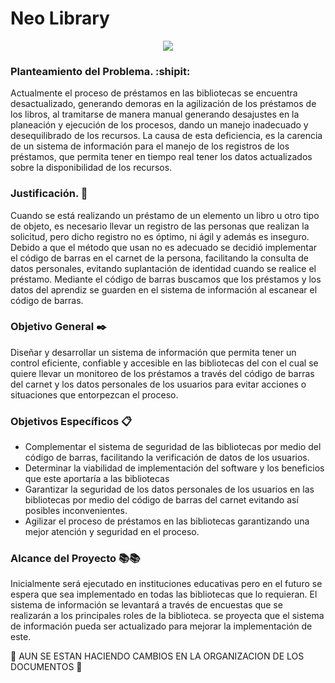 <p align="center">
 
 # Neo Library
 </p>
 
 <p align="center">
  <img src="https://i.ibb.co/GvWgBYK/Neon-Futuristic-Background-Cyber-Retro-Purple-Pink-Blue-Ultraviolet-Vibrant-Glowing-Triangle-Shaped.jpg">
</p>
 

 
### Planteamiento del Problema.  :shipit:
 Actualmente el proceso de préstamos en las bibliotecas se encuentra desactualizado, generando demoras en la agilización de los préstamos de los libros, al tramitarse de manera manual generando desajustes en la planeación y ejecución de los procesos, dando un manejo inadecuado y desequilibrado de los recursos. La causa de esta deficiencia, es la carencia de un sistema de información para el manejo de los registros de los préstamos, que permita tener en tiempo real tener los datos actualizados sobre la disponibilidad de los recursos. 
### Justificación. :microscope:
Cuando se está realizando un préstamo de un elemento un libro u otro tipo de objeto, es necesario llevar un registro de las personas que realizan la solicitud, pero dicho registro no es óptimo, ni ágil y además es inseguro. Debido a que el método que usan no es adecuado se decidió implementar el código de barras en el carnet de la persona, facilitando la consulta de datos personales, evitando suplantación de identidad cuando se realice el préstamo. Mediante el código de barras buscamos que los préstamos y los datos del aprendiz se guarden en el sistema de información al escanear el código de barras.
### Objetivo General :black_nib:
Diseñar y desarrollar un sistema de información que permita tener un control eficiente, confiable y accesible en las bibliotecas del  con el cual se quiere llevar un monitoreo de los préstamos a través del código de barras del carnet y los datos personales de los usuarios para evitar acciones o situaciones que entorpezcan el proceso.
### Objetivos Específicos :clipboard:
- Complementar el sistema de seguridad de las bibliotecas por medio del código de barras, facilitando la verificación de datos de los usuarios.
- Determinar la viabilidad de implementación del software y los beneficios que este aportaría a las bibliotecas
- Garantizar la seguridad de los datos personales de los usuarios en las bibliotecas por medio del código de barras del carnet evitando así posibles inconvenientes.
- Agilizar el proceso de préstamos en las bibliotecas garantizando una mejor atención y  seguridad en el proceso.
### Alcance del Proyecto :books::books: 
Inicialmente será ejecutado en instituciones educativas pero en el futuro se espera que sea implementado en todas las bibliotecas que lo requieran.
El sistema de información se levantará a través de encuestas que se realizarán a los principales roles de la biblioteca.
se proyecta que el sistema de información pueda ser actualizado para mejorar la implementación de este.

:milky_way: AUN SE ESTAN HACIENDO CAMBIOS EN LA ORGANIZACION DE LOS DOCUMENTOS :milky_way:
